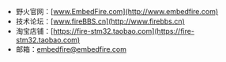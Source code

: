 * 野火官网：[www.EmbedFire.com](http://www.embedfire.com)
* 技术论坛：[www.fireBBS.cn](http://www.firebbs.cn)
* 淘宝店铺：[https://fire-stm32.taobao.com](https://fire-stm32.taobao.com)
* 邮箱：[embedfire@embedfire.com](embedfire@embedfire.com)
